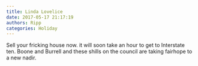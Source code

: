 ```yaml
---
title: Linda Lovelice
date: 2017-05-17 21:17:19
authors: Ripp
categories: Holiday
---
```


 Sell your fricking house now. it will soon take an hour to get to Interstate ten. Boone and Burrell and these shills on the council are taking fairhope to a new nadir.